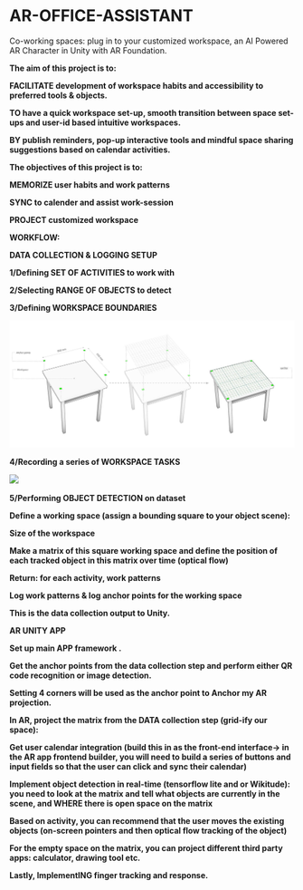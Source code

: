 # AR-OFFICE-ASSISTANT
Co-working spaces: plug in to your customized workspace,
an AI Powered AR Character in Unity with AR Foundation.

<B>The aim of this project is to:<B>

FACILITATE development of workspace habits and accessibility to preferred tools & objects.

TO have a quick workspace set-up, smooth transition between space set-ups and user-id based intuitive workspaces.

BY publish reminders, pop-up interactive tools and mindful space sharing suggestions based on calendar activities.


<B>The objectives of this project is to:<B>

MEMORIZE user habits and work patterns

SYNC to calender and assist work-session

PROJECT customized workspace


<B>WORKFLOW:<B>

<B>DATA COLLECTION & LOGGING SETUP<B>

1/Defining SET OF ACTIVITIES to work with

2/Selecting RANGE OF OBJECTS to detect

3/Defining WORKSPACE BOUNDARIES

![](images/defining%20space.jpg)

4/Recording a series of WORKSPACE TASKS

![](images/raw%201.gif)

5/Performing OBJECT DETECTION on dataset

Define a working space (assign a bounding square to your object scene):

<B> Size of the workspace <B>

Make a matrix of this square working space and define the position of each tracked object in this matrix over time (optical flow)

Return: for each activity, work patterns 

Log work patterns & log anchor points for the working space 

This is the data collection output to Unity. 

<B> AR UNITY APP <B>

Set up main APP framework .

Get the anchor points from the data collection step and perform either QR code recognition or image detection.

Setting 4 corners will be used as the anchor point to Anchor my AR projection. 

In AR, project the matrix from the DATA collection step (grid-ify our space): 

Get user calendar integration (build this in as the front-end interface-> in the AR app frontend builder, you will need to build a series of buttons and input fields so that the user can click and sync their calendar)

Implement object detection in real-time (tensorflow lite and or Wikitude): you need to look at the matrix and tell what objects are currently in the scene, and WHERE there is open space on the matrix 

Based on activity, you can recommend that the user moves the existing objects (on-screen pointers and then optical flow tracking of the object)

For the empty space on the matrix, you can project different third party apps: calculator, drawing tool etc.

Lastly, ImplementING finger tracking and response.
